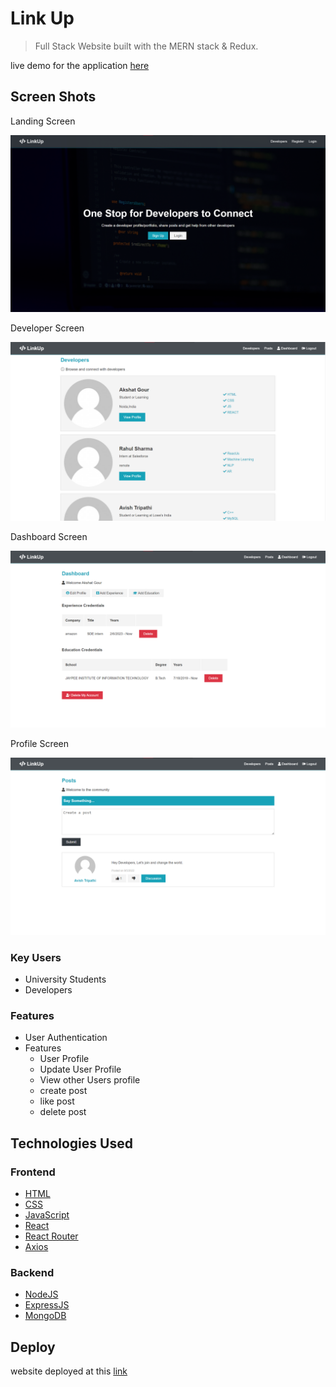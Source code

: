 # Link Up

> Full Stack Website built with the MERN stack & Redux.

live demo for the application <a href="https://link-up-akshat-gour.vercel.app/">here</a>

## Screen Shots

Landing Screen

![screenshot](https://github.com/Akshat-gour/LinkUp/blob/master/screenshots/home.png?raw=true)

Developer Screen

![screenshot](https://github.com/Akshat-gour/LinkUp/blob/master/screenshots/Developers.png?raw=true)

Dashboard Screen

![screenshot](https://github.com/Akshat-gour/LinkUp/blob/master/screenshots/dashboard.png?raw=true)

Profile Screen

![screenshot](https://github.com/Akshat-gour/LinkUp/blob/master/screenshots/post%20.png?raw=true)

### Key Users

- University Students
- Developers

### Features

- User Authentication
- Features
  - User Profile
  - Update User Profile
  - View other Users profile
  - create post
  - like post
  - delete post

## Technologies Used

### Frontend

- [HTML](https://en.wikipedia.org/wiki/HTML)
- [CSS](https://en.wikipedia.org/wiki/Cascading_Style_Sheets)
- [JavaScript](https://en.wikipedia.org/wiki/JavaScript)
- [React](https://reactjs.org/)
- [React Router](https://reacttraining.com/react-router/)
- [Axios](https://github.com/axios/axios)

### Backend

- [NodeJS](https://nodejs.org/)
- [ExpressJS](https://expressjs.com/)
- [MongoDB](https://www.mongodb.com/)

## Deploy

website deployed at this <a href="https://link-up-akshat-gour.vercel.app/">link</a>
